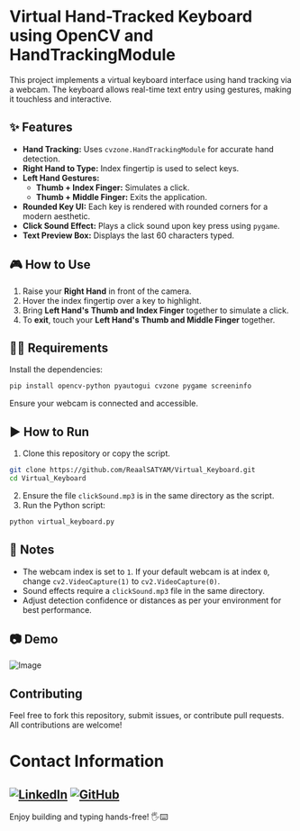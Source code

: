 # Virtual Hand-Tracked Keyboard using OpenCV and HandTrackingModule

This project implements a virtual keyboard interface using hand tracking via a webcam. The keyboard allows real-time text entry using gestures, making it touchless and interactive.

## ✨ Features

- **Hand Tracking:** Uses `cvzone.HandTrackingModule` for accurate hand detection.
- **Right Hand to Type:** Index fingertip is used to select keys.
- **Left Hand Gestures:**
  - **Thumb + Index Finger:** Simulates a click.
  - **Thumb + Middle Finger:** Exits the application.
- **Rounded Key UI:** Each key is rendered with rounded corners for a modern aesthetic.
- **Click Sound Effect:** Plays a click sound upon key press using `pygame`.
- **Text Preview Box:** Displays the last 60 characters typed.

## 🎮 How to Use

1. Raise your **Right Hand** in front of the camera.
2. Hover the index fingertip over a key to highlight.
3. Bring **Left Hand's** **Thumb and Index Finger** together to simulate a click.
4. To **exit**, touch your **Left Hand's** **Thumb and Middle Finger** together.

## 🧑‍💻 Requirements

Install the dependencies:

```bash
pip install opencv-python pyautogui cvzone pygame screeninfo
```

Ensure your webcam is connected and accessible.

## ▶️ How to Run

1. Clone this repository or copy the script.
```bash
git clone https://github.com/ReaalSATYAM/Virtual_Keyboard.git
cd Virtual_Keyboard
```
2. Ensure the file `clickSound.mp3` is in the same directory as the script.
3. Run the Python script:

```bash
python virtual_keyboard.py
```

## 📌 Notes

- The webcam index is set to `1`. If your default webcam is at index `0`, change `cv2.VideoCapture(1)` to `cv2.VideoCapture(0)`.
- Sound effects require a `clickSound.mp3` file in the same directory.
- Adjust detection confidence or distances as per your environment for best performance.

## 📷 Demo
![Image]("demo.png")

## Contributing
Feel free to fork this repository, submit issues, or contribute pull requests. All contributions are welcome!

# Contact Information
[![LinkedIn](https://img.shields.io/badge/-LinkedIn-blue?logo=linkedin&logoColor=white&style=for-the-badge)](https://www.linkedin.com/in/satyam-naithani-sss/)
[![GitHub](https://img.shields.io/badge/-GitHub-181717?logo=github&logoColor=white&style=for-the-badge)](https://github.com/ReaalSATYAM)
---

Enjoy building and typing hands-free! 🖐⌨️
